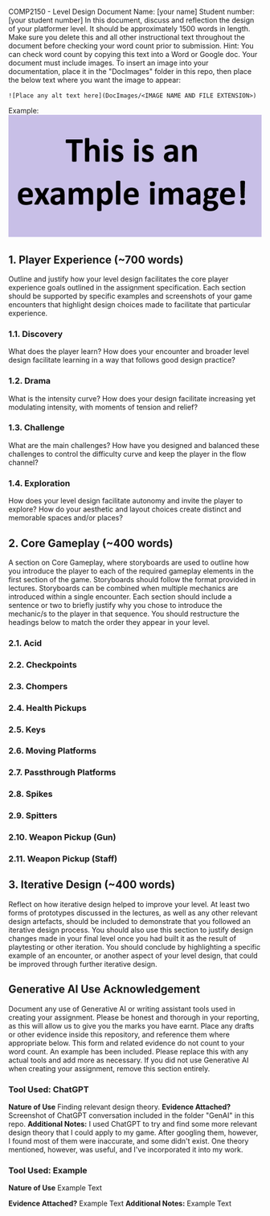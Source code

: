 COMP2150  - Level Design Document
Name: [your name]
Student number: [your student number] 
In this document, discuss and reflection the design of your platformer level. It should be approximately 1500 words in length. Make sure you delete this and all other instructional text throughout the document before checking your word count prior to submission. Hint: You can check word count by copying this text into a Word or Google doc.
Your document must include images. To insert an image into your documentation, place it in the "DocImages" folder in this repo, then place the below text where you want the image to appear:
```
![Place any alt text here](DocImages/<IMAGE NAME AND FILE EXTENSION>)
```
Example:
![This is the alt text for an image!](DocImages/exampleimage.png)

## 1. Player Experience (~700 words)
Outline and justify how your level design facilitates the core player experience goals outlined in the assignment specification. Each section should be supported by specific examples and screenshots of your game encounters that highlight design choices made to facilitate that particular experience.
### 1.1. Discovery
What does the player learn? How does your encounter and broader level design facilitate learning in a way that follows good design practice?

### 1.2. Drama
What is the intensity curve? How does your design facilitate increasing yet modulating intensity, with moments of tension and relief? 

### 1.3. Challenge
What are the main challenges? How have you designed and balanced these challenges to control the difficulty curve and keep the player in the flow channel?

### 1.4. Exploration
How does your level design facilitate autonomy and invite the player to explore? How do your aesthetic and layout choices create distinct and memorable spaces and/or places?

## 2. Core Gameplay (~400 words)
A section on Core Gameplay, where storyboards are used to outline how you introduce the player to each of the required gameplay elements in the first section of the game. Storyboards should follow the format provided in lectures.
Storyboards can be combined when multiple mechanics are introduced within a single encounter. Each section should include a sentence or two to briefly justify why you chose to introduce the mechanic/s to the player in that sequence.
You should restructure the headings below to match the order they appear in your level.

### 2.1. Acid

### 2.2. Checkpoints

### 2.3. Chompers

### 2.4. Health Pickups

### 2.5. Keys

### 2.6. Moving Platforms

### 2.7. Passthrough Platforms

### 2.8. Spikes

### 2.9. Spitters

### 2.10. Weapon Pickup (Gun)

### 2.11. Weapon Pickup (Staff)

## 3. Iterative Design (~400 words)
Reflect on how iterative design helped to improve your level. At least two forms of prototypes discussed in the lectures, as well as any other relevant design artefacts, should be included to demonstrate that you followed an iterative design process. You should also use this section to justify design changes made in your final level once you had built it as the result of playtesting or other iteration. 
You should conclude by highlighting a specific example of an encounter, or another aspect of your level design, that could be improved through further iterative design.

## Generative AI Use Acknowledgement
Document any use of Generative AI or writing assistant tools used in creating your assignment. Please be honest and thorough in your reporting, as this will allow us to give you the marks you have earnt. Place any drafts or other evidence inside this repository, and reference them where appropriate below. This form and related evidence do not count to your word count.
An example has been included. Please replace this with any actual tools and add more as necessary. If you did not use Generative AI when creating your assignment, remove this section entirely.
### Tool Used: ChatGPT
**Nature of Use** Finding relevant design theory.
**Evidence Attached?** Screenshot of ChatGPT conversation included in the folder "GenAI" in this repo.
**Additional Notes:** I used ChatGPT to try and find some more relevant design theory that I could apply to my game. After googling them, however, I found most of them were inaccurate, and some didn't exist. One theory mentioned, however, was useful, and I've incorporated it into my work.
### Tool Used: Example
**Nature of Use** Example Text

**Evidence Attached?** Example Text
**Additional Notes:** Example Text
